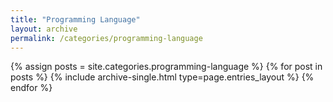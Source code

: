 ```yaml
---
title: "Programming Language"
layout: archive
permalink: /categories/programming-language
---
```



{% assign posts = site.categories.programming-language %}
{% for post in posts %} {% include archive-single.html type=page.entries_layout %} {% endfor %}
